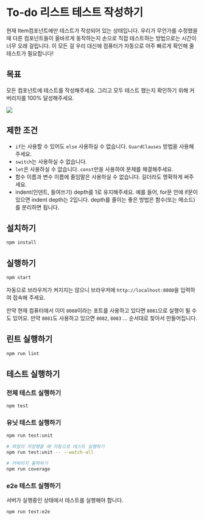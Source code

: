 # To-do 리스트 테스트 작성하기

현재 Item컴포넌트에만 테스트가 작성되어 있는 상태입니다. 우리가 무언가를 수정했을 때 다른 컴포넌트들이 올바르게 동작하는지 손으로 직접 테스트하는 방법으로는 시간이 너무 오래 걸립니다. 이 모든 걸 우리 대신에 컴퓨터가 자동으로 아주 빠르게 확인해 줄 테스트가 필요합니다!

## 목표

모든 컴포넌트에 테스트를 작성해주세요. 그리고 모두 테스트 했는지 확인하기 위해 커버리지를 100% 달성해주세요.

![](https://user-images.githubusercontent.com/47380072/85221643-64a0bc80-b3f0-11ea-850e-c45abc780eab.png)

## 제한 조건

* `if`는 사용할 수 있어도 `else` 사용하실 수 없습니다. `GuardClauses` 방법을 사용해주세요.
* `switch`는 사용하실 수 없습니다.
* `let`은 사용하실 수 없습니다. `const`만을 사용하여 문제를 해결해주세요.
* 함수 이름과 변수 이름에 줄임말은 사용하실 수 없습니다. 길더라도 명확하게 써주세요.
* indent(인덴트, 들여쓰기) depth를 1로 유지해주세요.
예를 들어, for문 안에 if문이 있으면 indent depth는 2입니다.
depth를 줄이는 좋은 방법은 함수(또는 메소드)를 분리하면 됩니다.

## 설치하기

```bash
npm install
```

## 실행하기

```bash
npm start
```

자동으로 브라우저가 켜지지는 않으니 브라우저에 `http://localhost:8080`을 입력하여 접속해 주세요.  

만약 현재 컴퓨터에서 이미 `8080`이라는 포트를 사용하고 있다면 `8081`으로 실행이 될 수도 있어요. 만약 `8081`도 사용하고 있으면 `8082`, `8083` ... 순서대로 찾아서 만들어집니다.

## 린트 실행하기

```bash
npm run lint
```

## 테스트 실행하기

### 전체 테스트 실행하기

```bash
npm test
```

### 유닛 테스트 실행하기

```bash
npm run test:unit

# 파일이 저장됐을 때 자동으로 테스트 실행하기
npm run test:unit -- --watch-all

# 커버리지 출력하기
npm run coverage
```

### e2e 테스트 실행하기

서버가 실행중인 상태에서 테스트를 실행해야 합니다.

```bash
npm run test:e2e
```
